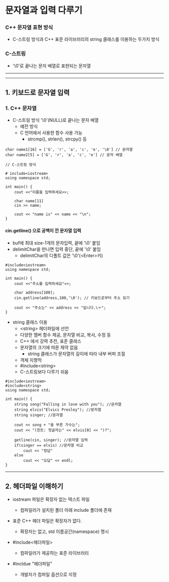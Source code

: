 # 문자열과 입력 다루기

### C++ 문자열 표현 방식

- C-스트링 방식과 C++ 표준 라이브러리의 string 클래스를 이용하는 두가지 방식

### C-스트링

- '\0'로 끝나는 문자 배열로 표현되는 문자열

---

---

## 1. 키보드로 문자열 입력

### 1. C++ 문자열

- C-스트링 방식 '\0'(NULL)로 끝나는 문자 배열
  - 예전 방식
  - C 언어에서 사용한 함수 사용 가능
    - strcmp(), strlen(), strcpy() 등

```
char name1[16] = ['G', 'r', 'a', 'c', 'e', '\0'] // 문자열
char name2[5] = ['G', 'r', 'a', 'c', 'e'] // 문자 배열
```

```
// C-스트링 방식

# include<iostream>
using namespace std;

int main() {
    cout <<"이름을 입력하세요>>;

    char name[11]
    cin >> name;

    cout << "name is" << name << "\n";
}
```

#### cin.getline() 으로 공백이 낀 문자열 입력

- buf에 최대 size-1개의 문자입력, 끝에 '\0' 붙임
- delimitChar을 만나면 입력 중단, 끝에 '\0' 붙임
  - delimitChar의 디폴트 값은 '\0'(\<Enter\>키)

```
#include<iostream>
using namespace std;

int main() {
    cout <<"주소를 입력하세요">>;

    char address[100];
    cin.getline(address,100,'\0'); // 키보드로부터 주소 읽기

    cout << "주소는" << address << "입니다.\ㅜ";
}
```

- string 클래스 이용
  - \<string\> 헤더파일에 선언
  - 다양한 멤버 함수 제공, 문자열 비교, 복사, 수정 등
  - C++ 에서 강력 추천, 표준 클래스
  - 문자열의 크기에 따른 제약 없음
    - string 클래스가 문자열의 길이에 따라 내부 버퍼 조절
  - 객체 지향적
  - #include\<string\>
  - C-스트링보다 다루기 쉬움

```
#include<iostream>
#include<string>
using namespace std;

int main() {
    string song("Falling in love with you"); //문자열
    string elvis("Elvics Presley"); //문자열
    string singer; //문자열

    cout << song + "을 부른 가수는";
    cout << "(힌트: 첫글자는" << elvis[0] << ")?";

    getline(cin, singer); //문자열 입력
    if(singer == elvis) //문자열 비교
        cout << "정답"
    else
        cout << "오답" << endl;
}
```

---

## 2. 헤더파일 이해하기

- iostream 파일은 확장자 없는 텍스트 파일

  - 컴파일러가 설치된 폴더 아래 include 폴더에 존재

- 표준 C++ 헤더 파일은 확장자가 없다.

  - 확장자는 없고, std 이름공간(namespace) 명시

- #include\<헤더파일\>
  - 컴파일러가 제공하는 표준 라이브러리
- #incldue "헤더파일"
  - 개발자가 컴파일 옵션으로 지정
